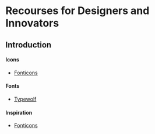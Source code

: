 <h1>Recourses for Designers and Innovators</h1>
<h2>Introduction</h2>
<p></p>

<h4>Icons</h4>
<ul>
<li><a href="https://fonticons.com/sets">Fonticons</a></li>
</ul>

<h4>Fonts</h4>
<ul>
<li><a href="https://www.typewolf.com">Typewolf</a></li>
</ul>

<h4>Inspiration</h4>
<ul>
<li><a href="https://fonticons.com/sets">Fonticons</a></li>
</ul>


